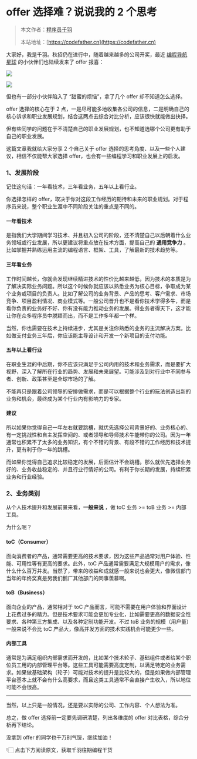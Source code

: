# offer 选择难？说说我的 2 个思考

> 本文作者：[程序员千羽](https://yuyuanweb.feishu.cn/wiki/Abldw5WkjidySxkKxU2cQdAtnah)
>
> 本站地址：[https://codefather.cn](https://codefather.cn)

大家好，我是千羽。秋招仍在进行中，随着越来越多的公司开奖，最近 [编程导航星球](https://mp.weixin.qq.com/s/eNjauC-3361z-l7fy3VssA)  的小伙伴们也陆续发来了 offer 报喜：

![](https://pic.yupi.icu/1/image-20231028183709246.png)

![](https://pic.yupi.icu/1/image-20231028183746479.png)

但也有一部分小伙伴陷入了 “甜蜜的烦恼”，拿了几个 offer 却不知道怎么选择。

offer 选择的核心在于 2 点，一是尽可能多地收集各公司的信息，二是明确自己的核心诉求和职业发展规划，结合这两点去综合对比分析，应该很快就能做出抉择。

但有些同学的问题在于不清楚自己的职业发展规划，也不知道选哪个公司更有助于自己的职业发展。

这篇文章我就给大家分享 2 个自己关于 offer 选择的思考角度、以及一些个人建议，相信不仅能帮大家选择 offer，也会有一些编程学习和职业发展上的启发。



### 1、发展阶段

记住这句话：一年看技术，三年看业务，五年以上看行业。

你选择怎样的 offer，取决于你对这段工作经历的期待和未来的职业规划。对于程序员来说，整个职业生涯中不同阶段关注的重点是不同的。



#### 一年看技术

是指我们大学期间学习技术、并且初入公司的阶段，还不清楚自己以后朝着什么业务领域或行业发展，所以更建议将重点放在技术方面，提高自己的 **通用竞争力** 。比如掌握并熟练运用主流的编程语言、框架、工具，了解最新的技术趋势等。



#### 三年看业务

工作时间越长，你就会发现继续精进技术的性价比越来越低，因为技术的本质是为了解决实际业务问题。所以这个时候你就应该以熟悉业务为核心目标，争取成为某个业务或项目的负责人。比如了解公司的业务背景、产品的思考、客户需求、市场竞争、项目盈利情况、商业模式等。一般公司晋升也不是看你技术学得多牛，而是看你负责的业务好不好、你有没有能力推动业务的发展。得业务者得天下，这才能让你在众多程序员中脱颖而出，而不是工作多年都一个样。

当然，你也需要在技术上持续进步，尤其是关注你熟悉的业务的主流解决方案。比如做支付业务三年后，你应该能主导设计和开发一个新项目的支付功能。



#### 五年以上看行业

在职业生涯的中后期，你不应该只满足于公司内用的技术和业务需求，而是要扩大视野，深入了解所在行业的趋势、发展和未来展望。可能涉及到对行业中不同参与者、创新、政策甚至是全球市场的了解。

不能再只是跟着公司领导的安排做需求，而是可以根据整个行业的玩法创造出新的业务和机会，最终成为某个行业内有影响力的专家。



#### 建议

所以如果你觉得自己一年左右就要跳槽，就优先选择公司背景好的、业务核心的、有一定挑战性和自主发挥空间的、或者领导和导师技术牛能带你的公司。因为一年通常也积累不了太多的业务知识，有个不错的背景、有段不错的工作经历和技术提升，更有利于你一年的跳槽。

而如果你觉得自己追求比较稳定的发展，后面估计不会跳槽。那么就优先选择业务好的、业务收益稳定的、并且行业行情好的公司。有利于你长期的发展，持续积累业务和行业经验。



### 2、业务类别

从个人技术提升和发展前景来看，**一般来说** ，做 toC 业务 >= toB 业务 >= 内部工具。

为什么呢？

#### toC（Consumer）

面向消费者的产品，通常需要更高的技术要求，因为这些产品通常对用户体验、性能、可用性等有更高的要求。此外，toC 产品通常需要满足大规模用户的需求，像什么什么百万并发。当然了，带来的收益和成就感一般来说也会更大，像微信部门当年的年终奖真是另我们鹅厂其他部门的同事羡慕啊。



#### toB（Business）

面向企业的产品，通常相对于 toC 产品而言，可能不需要在用户体验和界面设计上花费过多的精力。但是技术要求可能会更加专业化，比如需要更高的数据安全性要求、各种第三方集成、以及各种定制功能开发。不过 toB 业务的规模（用户量）一般来说不会比 toC 产品大，像高并发方面的技术实践机会可能更少一些。



#### 内部工具

通常是为满足组织内部需求而开发的，比如某个技术轮子、基础组件或者给某个职位员工用的内部管理平台等。这些工具可能需要高度定制，以满足特定的业务需求。如果做基础架构（轮子）可能对技术的提升是比较大的，但是如果做内部管理平台基本上就不会有什么高要求，而且这类工具通常不会直接产生收入，所以地位可能不会很高。



---



当然，以上只是一般情况，还是要以实际的公司、工作内容、个人想法为准。

总之，做 offer 选择前一定要先调研清楚，列出各维度的 offer 对比表格，综合分析再下结论。

没拿到 offer 的同学也千万别气馁，继续加油！

👇🏻 点击下方阅读原文，获取千羽往期编程干货